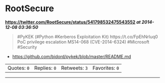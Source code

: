 # RootSecure
**https://twitter.com/RootSecure/status/541798532475543552 _at 2014-12-08 03:36:50_**
<blockquote>
#PyKEK (#Python #Kerberos Exploitation Kit) https://t.co/FpEhNrluq0 PoC privilege escalation MS14-068 (CVE-2014-6324) #Microsoft #Security
</blockquote>

* https://github.com/bidord/pykek/blob/master/README.md

<table><tr>
<td>Quotes: <code>0</code></td>
<td>Replies: <code>0</code></td>
<td>Retweets: <code>3</code></td>
<td>Favorites: <code>0</code></td>
</table></tr>

---

